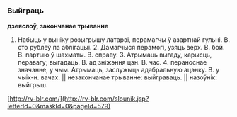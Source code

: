 ### Выйграць
**дзеяслоў, закончанае трыванне**

1. Набыць у выніку розыгрышу латарэі, перамагчы ў азартнай гульні. В. сто рублёў па аблігацыі. 2. Дамагчыся перамогі, узяць верх. В. бой. В. партыю ў шахматы. В. справу. З. Атрымаць выгаду, карысць, перавагу; выгадаць. В. ад зніжэння цэн. В. час. 4. пераноснае значэнне, у чым. Атрымаць, заслужыць адабральную ацэнку. В. у чыіх-н. вачах. || незакончанае трыванне: выйграваць. || назоўнік: выйгрыш.

<a rel="author">[http://rv-blr.com/](http://rv-blr.com/slounik.jsp?letterId=0&maskId=0&pageId=579)</a>
